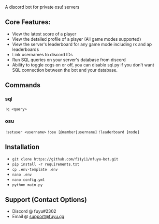 A discord bot for private osu! servers

## Core Features:
- View the latest score of a player
- View the detailed profile of a player (All game modes supported)
- View the server's leaderboard for any game mode including rx and ap leaderboards
- Link usernames to discord IDs
- Run SQL queries on your server's database from discord
- Ability to toggle cogs on or off, you can disable sql.py if you don't want SQL connection between the bot and your database.

## Commands
### sql
`!q <query>`
### osu
`!setuser <username>`
`!osu [@member|username]`
`!leaderboard [mode]`

## Installation
- `git clone https://github.com/f11y11/nfuyu-bot.git`
- `pip install -r requirements.txt`
- `cp .env-template .env`
- `nano .env`
- `nano config.yml`
- `python main.py`

## Support (Contact Options)
- Discord @ fuyu#2302
- Email @ support@fuyu.gg
